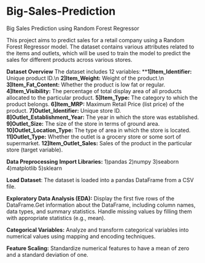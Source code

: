# Big-Sales-Prediction
Big Sales Prediction using Random Forest Regressor

This project aims to predict sales for a retail company using a Random Forest Regressor model. The dataset contains various attributes related to the items and outlets, which will be used to train the model to predict the sales for different products across various stores.

**Dataset Overview**
The dataset includes 12 variables:
****1]Item_Identifier:** Unique product ID.\n
**2]Item_Weight:** Weight of the product.\n
**3]Item_Fat_Content:** Whether the product is low fat or regular.
**4]Item_Visibility:** The percentage of total display area of all products allocated to the particular product.
**5]Item_Type:** The category to which the product belongs.
**6]Item_MRP:** Maximum Retail Price (list price) of the product.
**7]Outlet_Identifier:** Unique store ID.
**8]Outlet_Establishment_Year:** The year in which the store was established.
**9]Outlet_Size:** The size of the store in terms of ground area.
**10]Outlet_Location_Type:** The type of area in which the store is located.
**11]Outlet_Type:** Whether the outlet is a grocery store or some sort of supermarket.
**12]Item_Outlet_Sales:** Sales of the product in the particular store (target variable).

**Data Preprocessing**
**Import Libraries:**
1)pandas
2)numpy
3)seaborn
4)matplotlib
5)sklearn

**Load Dataset**: The dataset is loaded into a pandas DataFrame from a CSV file.

**Exploratory Data Analysis (EDA):**
Display the first five rows of the DataFrame.Get information about the DataFrame, including column names, data types, and summary statistics.
Handle missing values by filling them with appropriate statistics (e.g., mean).

**Categorical Variables:**
Analyze and transform categorical variables into numerical values using mapping and encoding techniques.

**Feature Scaling:**
Standardize numerical features to have a mean of zero and a standard deviation of one.
